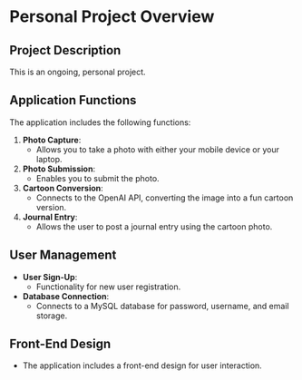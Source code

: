 # Personal Project Overview

## Project Description
This is an ongoing, personal project.

## Application Functions
The application includes the following functions:
1. **Photo Capture**:
   - Allows you to take a photo with either your mobile device or your laptop.
2. **Photo Submission**:
   - Enables you to submit the photo.
3. **Cartoon Conversion**:
   - Connects to the OpenAI API, converting the image into a fun cartoon version.
4. **Journal Entry**:
   - Allows the user to post a journal entry using the cartoon photo.

## User Management
- **User Sign-Up**:
  - Functionality for new user registration.
- **Database Connection**:
  - Connects to a MySQL database for password, username, and email storage.

## Front-End Design
- The application includes a front-end design for user interaction.
